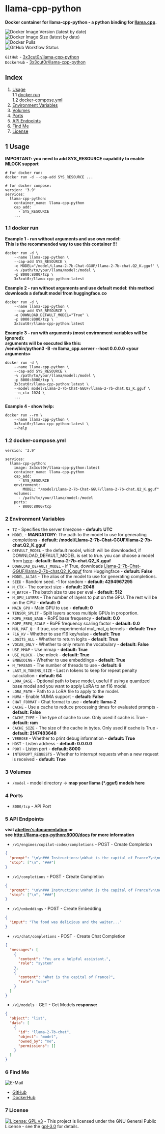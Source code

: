# llama-cpp-python

**Docker container for llama-cpp-python - a python binding for [llama.cpp](https://github.com/ggerganov/llama.cpp).**

![Docker Image Version (latest by date)](https://img.shields.io/docker/v/3x3cut0r/llama-cpp-python)  
![Docker Image Size (latest by date)](https://img.shields.io/docker/image-size/3x3cut0r/llama-cpp-python)  
![Docker Pulls](https://img.shields.io/docker/pulls/3x3cut0r/llama-cpp-python)  
![GitHub Workflow Status](https://img.shields.io/github/actions/workflow/status/3x3cut0r/docker/llama-cpp-python.yml?branch=main)

`GitHub` - [3x3cut0r/llama-cpp-python](https://github.com/3x3cut0r/docker/tree/main/llama-cpp-python)  
`DockerHub` - [3x3cut0r/llama-cpp-python](https://hub.docker.com/r/3x3cut0r/llama-cpp-python)

## Index

1. [Usage](#usage)  
   1.1 [docker run](#docker-run)  
   1.2 [docker-compose.yml](#docker-compose)
2. [Environment Variables](#environment-variables)
3. [Volumes](#volumes)
4. [Ports](#ports)
5. [API Endpoints](#endpoints)
6. [Find Me](#findme)
7. [License](#license)

## 1 Usage <a name="usage"></a>

**IMPORTANT: you need to add SYS_RESOURCE capability to enable MLOCK support**

```shell
# for docker run:
docker run -d --cap-add SYS_RESOURCE ...

# for docker compose:
version: '3.9'
services:
  llama-cpp-python:
    container_name: llama-cpp-python
    cap_add:
      - SYS_RESOURCE
    ...
```

### 1.1 docker run <a name="docker-run"></a>

**Example 1 - run without arguments and use own model:**  
**This is the recommended way to use this container !!!**

```shell
docker run -d \
    --name llama-cpp-python \
    --cap-add SYS_RESOURCE \
    -e MODEL="/model/Llama-2-7b-Chat-GGUF/llama-2-7b-chat.Q2_K.gguf" \
    -v /path/to/your/llama/model:/model \
    -p 8000:8000/tcp \
    3x3cut0r/llama-cpp-python:latest
```

**Example 2 - run without arguments and use default model:**
**this method downloads a default model from huggingface.co**

```shell
docker run -d \
    --name llama-cpp-python \
    --cap-add SYS_RESOURCE \
    -e DOWNLOAD_DEFAULT_MODEL="True" \
    -p 8000:8000/tcp \
    3x3cut0r/llama-cpp-python:latest
```

**Example 3 - run with arguments (most environment variables will be ignored):**  
**arguments will be executed like this:**  
**/venv/bin/python3 -B -m llama_cpp.server --host 0.0.0.0 \<your arguments\>**

```shell
docker run -d \
    --name llama-cpp-python \
    --cap-add SYS_RESOURCE \
    -v /path/to/your/llama/model:/model \
    -p 8000:8000/tcp \
    3x3cut0r/llama-cpp-python:latest \
    --model model/Llama-2-7b-Chat-GGUF/llama-2-7b-chat.Q2_K.gguf \
    --n_ctx 1024 \
    ...
```

**Example 4 - show help:**

```shell
docker run --rm \
    --name llama-cpp-python \
    3x3cut0r/llama-cpp-python:latest \
    --help
```

### 1.2 docker-compose.yml <a name="docker-compose"></a>

```shell
version: '3.9'

services:
  llama-cpp-python:
    image: 3x3cut0r/llama-cpp-python:latest
    container_name: llama-cpp-python
    cap_add:
      - SYS_RESOURCE
    environment:
        MODEL: "/model/Llama-2-7b-Chat-GGUF/llama-2-7b-chat.Q2_K.gguf"
    volumes:
      - /path/to/your/llama/model:/model
    ports:
      - 8000:8000/tcp
```

### 2 Environment Variables <a name="environment-variables"></a>

- `TZ` - Specifies the server timezone - **default: UTC**
- `MODEL` - **MANDATORY**: The path to the model to use for generating completions - **default: /model/Llama-2-7b-Chat-GGUF/llama-2-7b-chat.Q2_K.gguf**
- `DEFAULT_MODEL` - the default model, which will be downloaded, if DOWNLOAD_DEFAULT_MODEL is set to true. you can choose a model from [here](https://huggingface.co/TheBloke/Llama-2-7b-Chat-GGUF/tree/main)- **default: llama-2-7b-chat.Q2_K.gguf**
- `DOWNLOAD_DEFAULT_MODEL` - if True, downloads [Llama-2-7b-Chat-GGUF/llama-2-7b-chat.Q2_K.gguf](https://huggingface.co/TheBloke/Llama-2-7b-Chat-GGUF/tree/main) from Huggingface - **default: False**
- `MODEL_ALIAS` - The alias of the model to use for generating completions.
- `SEED` - Random seed. -1 for random - **default: 4294967295**
- `N_CTX` - The context size - **default: 2048**
- `N_BATCH` - The batch size to use per eval - **default: 512**
- `N_GPU_LAYERS` - The number of layers to put on the GPU. The rest will be on the CPU - **default: 0**
- `MAIN_GPU` - Main GPU to use - **default: 0**
- `TENSOR_SPLIT` - Split layers across multiple GPUs in proportion.
- `ROPE_FREQ_BASE` - RoPE base frequency - **default: 0.0**
- `ROPE_FREQ_SCALE` - RoPE frequency scaling factor - **default: 0.0**
- `MUL_MAT_Q` - if true, use experimental mul_mat_q kernels - **default: True**
- `F16_KV` - Whether to use f16 key/value - **default: True**
- `LOGITS_ALL` - Whether to return logits - **default: True**
- `VOCAB_ONLY` - Whether to only return the vocabulary - **default: False**
- `USE_MMAP` - Use mmap - **default: True**
- `USE_MLOCK` - Use mlock - **default: True**
- `EMBEDDING` - Whether to use embeddings - **default: True**
- `N_THREADS` - The number of threads to use - **default: 6**
- `LAST_N_TOKENS_SIZE` - Last n tokens to keep for repeat penalty calculation - **default: 64**
- `LORA_BASE` - Optional path to base model, useful if using a quantized base model and you want to apply LoRA to an f16 model.
- `LORA_PATH` - Path to a LoRA file to apply to the model.
- `NUMA` - Enable NUMA support - **default: False**
- `CHAT_FORMAT` - Chat format to use - **default: llama-2**
- `CACHE` - Use a cache to reduce processing times for evaluated prompts - **default: False**
- `CACHE_TYPE` - The type of cache to use. Only used if cache is True - **default: ram**
- `CACHE_SIZE` - The size of the cache in bytes. Only used if cache is True - **default: 2147483648**
- `VERBOSE` - Whether to print debug information - **default: True**
- `HOST` - Listen address - **default: 0.0.0.0**
- `PORT` - Listen port - **default: 8000**
- `INTERRUPT_REQUESTS` - Whether to interrupt requests when a new request is received - **default: True**

### 3 Volumes <a name="volumes"></a>

- `/model` - model directory -> **map your llama (\*.gguf) models here**

### 4 Ports <a name="ports"></a>

- `8000/tcp` - API Port

### 5 API Endpoints <a name="endpoints"></a>

**visit [abetlen's documentation](https://abetlen.github.io/llama-cpp-python/) or**  
**see [http://llama-cpp-python:8000/docs](http://localhost:8000/docs) for more information**

- `/v1/engines/copilot-codex/completions` - POST - Create Completion

```json
{
  "prompt": "\n\n### Instructions:\nWhat is the capital of France?\n\n### Response:\n",
  "stop": ["\n", "###"]
}
```

- `/v1/completions` - POST - Create Completion

```json
{
  "prompt": "\n\n### Instructions:\nWhat is the capital of France?\n\n### Response:\n",
  "stop": ["\n", "###"]
}
```

- `/v1/embeddings` - POST - Create Embedding

```json
{
  "input": "The food was delicious and the waiter..."
}
```

- `/v1/chat/completions` - POST - Create Chat Completion

```json
{
  "messages": [
    {
      "content": "You are a helpful assistant.",
      "role": "system"
    },
    {
      "content": "What is the capital of France?",
      "role": "user"
    }
  ]
}
```

- `/v1/models` - GET - Get Models
  **response:**

```json
{
  "object": "list",
  "data": [
    {
      "id": "llama-2-7b-chat",
      "object": "model",
      "owned_by": "me",
      "permissions": []
    }
  ]
}
```

### 6 Find Me <a name="findme"></a>

![E-Mail](https://img.shields.io/badge/E--Mail-julianreith%40gmx.de-red)

- [GitHub](https://github.com/3x3cut0r)
- [DockerHub](https://hub.docker.com/u/3x3cut0r)

### 7 License <a name="license"></a>

[![License: GPL v3](https://img.shields.io/badge/License-GPLv3-blue.svg)](https://www.gnu.org/licenses/gpl-3.0) - This project is licensed under the GNU General Public License - see the [gpl-3.0](https://www.gnu.org/licenses/gpl-3.0.en.html) for details.
